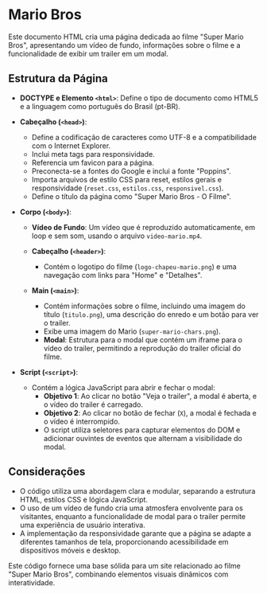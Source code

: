 # Mario Bros
Este documento HTML cria uma página dedicada ao filme "Super Mario Bros", apresentando um vídeo de fundo, informações sobre o filme e a funcionalidade de exibir um trailer em um modal.

## Estrutura da Página

- **DOCTYPE e Elemento `<html>`**: Define o tipo de documento como HTML5 e a linguagem como português do Brasil (pt-BR).

- **Cabeçalho (`<head>`)**:
  - Define a codificação de caracteres como UTF-8 e a compatibilidade com o Internet Explorer.
  - Inclui meta tags para responsividade.
  - Referencia um favicon para a página.
  - Preconecta-se a fontes do Google e inclui a fonte "Poppins".
  - Importa arquivos de estilo CSS para reset, estilos gerais e responsividade (`reset.css`, `estilos.css`, `responsivel.css`).
  - Define o título da página como "Super Mario Bros - O Filme".

- **Corpo (`<body>`)**:
  - **Vídeo de Fundo**: Um vídeo que é reproduzido automaticamente, em loop e sem som, usando o arquivo `video-mario.mp4`.
  
  - **Cabeçalho (`<header>`)**:
    - Contém o logotipo do filme (`logo-chapeu-mario.png`) e uma navegação com links para "Home" e "Detalhes".

  - **Main (`<main>`)**:
    - Contém informações sobre o filme, incluindo uma imagem do título (`titulo.png`), uma descrição do enredo e um botão para ver o trailer.
    - Exibe uma imagem do Mario (`super-mario-chars.png`).
    - **Modal**: Estrutura para o modal que contém um iframe para o vídeo do trailer, permitindo a reprodução do trailer oficial do filme.

- **Script (`<script>`)**:
  - Contém a lógica JavaScript para abrir e fechar o modal:
    - **Objetivo 1**: Ao clicar no botão "Veja o trailer", a modal é aberta, e o vídeo do trailer é carregado.
    - **Objetivo 2**: Ao clicar no botão de fechar (`X`), a modal é fechada e o vídeo é interrompido.
    - O script utiliza seletores para capturar elementos do DOM e adicionar ouvintes de eventos que alternam a visibilidade do modal.

## Considerações
- O código utiliza uma abordagem clara e modular, separando a estrutura HTML, estilos CSS e lógica JavaScript.
- O uso de um vídeo de fundo cria uma atmosfera envolvente para os visitantes, enquanto a funcionalidade de modal para o trailer permite uma experiência de usuário interativa.
- A implementação da responsividade garante que a página se adapte a diferentes tamanhos de tela, proporcionando acessibilidade em dispositivos móveis e desktop.

Este código fornece uma base sólida para um site relacionado ao filme "Super Mario Bros", combinando elementos visuais dinâmicos com interatividade.
